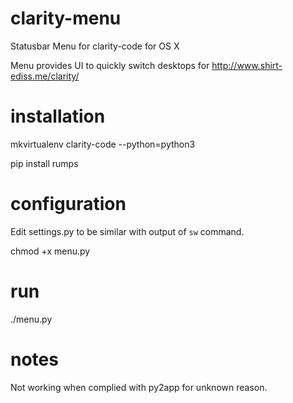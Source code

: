 # clarity-menu
Statusbar Menu for clarity-code for OS X

Menu provides UI to quickly switch desktops for http://www.shirt-ediss.me/clarity/

# installation

mkvirtualenv clarity-code --python=python3

pip install rumps

# configuration

Edit settings.py to be similar with output of `sw` command.

chmod +x menu.py

# run

./menu.py

# notes

Not working when complied with py2app for unknown reason.
